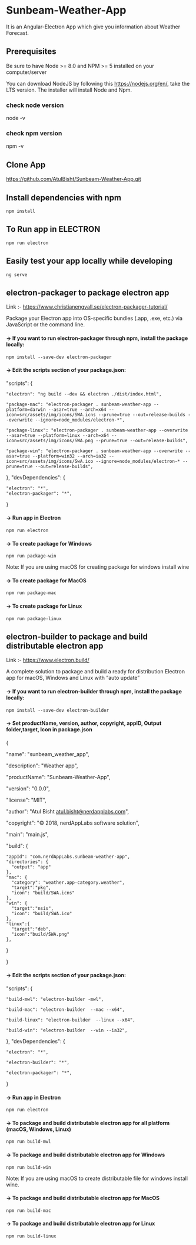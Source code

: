 # Sunbeam-Weather-App

It is an Angular-Electron App which give you information about Weather Forecast.

## Prerequisites
Be sure to have Node >= 8.0 and NPM >= 5 installed on your computer/server

You can download NodeJS by following this <https://nodejs.org/en/>, take the LTS version. The installer will install Node and Npm.

### check node version
node -v

### check npm version
npm -v

## Clone App

<https://github.com/AtulBisht/Sunbeam-Weather-App.git>

## Install dependencies with npm 

``npm install``

## To Run app in ELECTRON

``npm run electron``

## Easily test your app locally while developing

``ng serve``

## electron-packager to package electron app

Link :- 
<https://www.christianengvall.se/electron-packager-tutorial/>

Package your Electron app into OS-specific bundles (.app, .exe, etc.) via JavaScript or the command line.

#### -> If you want to run electron-packager through npm, install the package locally:

``npm install --save-dev electron-packager``

#### -> Edit the scripts section of your package.json:

 "scripts": {

    "electron": "ng build --dev && electron ./dist/index.html",

    "package-mac": "electron-packager . sunbeam-weather-app --platform=darwin --asar=true --arch=x64 --icon=src/assets/img/icons/SWA.icns --prune=true --out=release-builds --overwrite --ignore=node_modules/electron-*",

    "package-linux": "electron-packager . sunbeam-weather-app --overwrite --asar=true --platform=linux --arch=x64 --icon=src/assets/img/icons/SWA.png --prune=true --out=release-builds",

    "package-win": "electron-packager . sunbeam-weather-app --overwrite --asar=true --platform=win32 --arch=ia32 --icon=src/assets/img/icons/SwA.ico --ignore=node_modules/electron-* --prune=true --out=release-builds",

  },
  "devDependencies": {

    "electron": "*",
    "electron-packager": "*",
    
  } 

#### -> Run app in Electron
  ``npm run electron``

#### -> To create package for Windows
``npm run package-win``

Note: If you are using macOS for creating package for windows install wine 

#### -> To create package for MacOS
``npm run package-mac``

#### -> To create package for Linux
``npm run package-linux``

## electron-builder to package and build distributable electron app

Link :- 
 <https://www.electron.build/>

A complete solution to package and build a ready for distribution Electron app for macOS, Windows and Linux with “auto update”

#### -> If you want to run electron-builder through npm, install the package locally:

``npm install --save-dev electron-builder``

#### -> Set productName, version, author, copyright, appID, Output folder,target, Icon in package.json
   {
     
  "name": "sunbeam_weather_app", 

  "description": "Weather app",

  "productName": "Sunbeam-Weather-App",

  "version": "0.0.0",

  "license": "MIT",

  "author": "Atul Bisht <atul.bisht@nerdapplabs.com>",

  "copyright": "© 2018, nerdAppLabs software solution",

  "main": "main.js",

  "build": {

    "appId": "com.nerdAppLabs.sunbeam-weather-app",
    "directories": {
      "output": "app"
    },
    "mac": {
      "category": "weather.app-category.weather",
      "target":"pkg",
      "icon": "build/SWA.icns"
    },
    "win": {
      "target":"nsis",
      "icon": "build/SWA.ico"
    },
    "linux":{
      "target":"deb",
      "icon":"build/SWA.png"
    },
  }

}

#### -> Edit the scripts section of your package.json:

"scripts": {

    "build-mwl": "electron-builder -mwl",
  
    "build-mac": "electron-builder  --mac --x64",

    "build-linux": "electron-builder  --linux --x64",

    "build-win": "electron-builder  --win --ia32",
   
  },
  "devDependencies": {
   
    "electron": "*",

    "electron-builder": "*",

    "electron-packager": "*",
  }

#### -> Run app in Electron
  ``npm run electron``

#### -> To package and build distributable electron app for all platform (macOS, Windows, Linux) 
``npm run build-mwl``

#### -> To package and build distributable electron app for Windows 
``npm run build-win``

Note: If you are using macOS to create distributable file for windows install wine.

#### -> To package and build distributable electron app for MacOS 
``npm run build-mac``

#### -> To package and build distributable electron app for Linux 
``npm run build-linux``